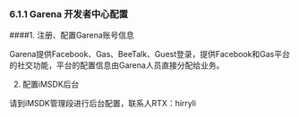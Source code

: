 ### 6.1.1  Garena 开发者中心配置

####1. 注册、配置Garena账号信息    
    
Garena提供Facebook、Gas、BeeTalk、Guest登录，提供Facebook和Gas平台的社交功能，平台的配置信息由Garena人员直接分配给业务。 

2. 配置iMSDK后台

请到iMSDK管理段进行后台配置，联系人RTX：hirryli